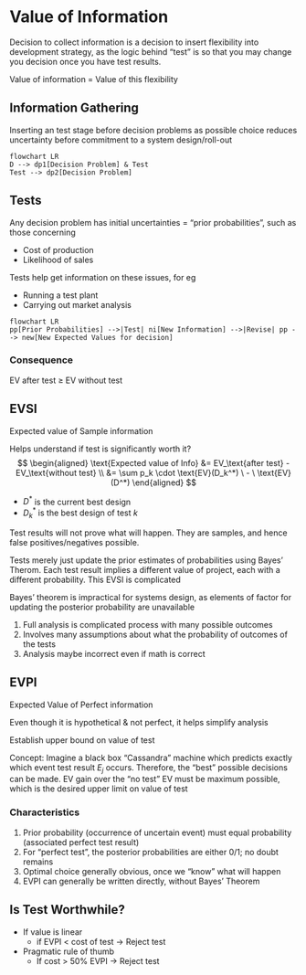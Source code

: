 # Value of Information

Decision to collect information is a decision to insert flexibility into development strategy, as the logic behind “test” is so that you may change you decision once you have test results.

Value of information = Value of this flexibility

## Information Gathering

Inserting an test stage before decision problems as possible choice reduces uncertainty before commitment to a system design/roll-out

```mermaid
flowchart LR
D --> dp1[Decision Problem] & Test
Test --> dp2[Decision Problem]
```

## Tests

Any decision problem has initial uncertainties = “prior probabilities”, such as those concerning

- Cost of production
- Likelihood of sales

Tests help get information on these issues, for eg

- Running a test plant
- Carrying out market analysis

```mermaid
flowchart LR
pp[Prior Probabilities] -->|Test| ni[New Information] -->|Revise| pp --> new[New Expected Values for decision]
```

### Consequence

EV after test $\ge$ EV without test

## EVSI

Expected value of Sample information

Helps understand if test is significantly worth it?
$$
\begin{aligned}
\text{Expected value of Info}
&= EV_\text{after test} - EV_\text{without test} \\
&= \sum p_k \cdot \text{EV}(D_k^*) \  - \ \text{EV}(D^*)
\end{aligned}
$$

- $D^*$ is the current best design
- $D_k^*$ is the best design of test $k$

Test results will not prove what will happen. They are samples, and hence false positives/negatives possible.

Tests merely just update the prior estimates of probabilities using Bayes’ Therom. Each test result implies a different value of project, each with a different probability. This EVSI is complicated

Bayes’ theorem is impractical for systems design, as elements of factor for updating the posterior probability are unavailable

1. Full analysis is complicated process with many possible outcomes
2. Involves many assumptions about what the probability of outcomes of the tests
3. Analysis maybe incorrect even if math is correct

## EVPI

Expected Value of Perfect information

Even though it is hypothetical & not perfect, it helps simplify analysis

Establish upper bound on value of test

Concept: Imagine a black box “Cassandra” machine which predicts exactly which event test result $E_j$ occurs. Therefore, the “best” possible decisions can be made. EV gain over the “no test” EV must be maximum possible, which is the desired upper limit on value of test

### Characteristics

1. Prior probability (occurrence of uncertain event) must equal probability (associated perfect test result)
2. For “perfect test”, the posterior probabilities are either 0/1; no doubt remains
3. Optimal choice generally obvious, once we “know” what will happen
4. EVPI can generally be written directly, without Bayes’ Theorem

## Is Test Worthwhile?

- If value is linear
  - if EVPI < cost of test -> Reject test
- Pragmatic rule of thumb
  - If cost > 50% EVPI -> Reject test
